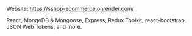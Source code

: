 Website: https://sshop-ecommerce.onrender.com/

React, MongoDB & Mongoose, Express, Redux Toolkit, react-bootstrap, JSON Web Tokens, and more.
